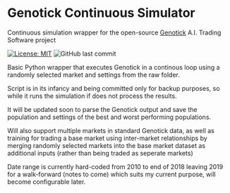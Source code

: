 # Genotick Continuous Simulator

Continuous simulation wrapper for the open-source [Genotick](https://genotick.com/) A.I. Trading Software project

[![License: MIT](https://img.shields.io/badge/License-MIT-yellow.svg)](https://opensource.org/licenses/MIT) ![GitHub last commit](https://img.shields.io/github/last-commit/mrhewitt/genotick-cs.svg) 

Basic Python wrapper that executes Genotick in a continous loop using a randomly selected market and settings from the raw folder.

Script is in its infancy and being committed only for backup purposes, so while it runs the simulation if does not process the results.

It will be updated soon to parse the Genotick output and save the population and settings of the best and worst performing populations.

Will also support multiple markets in standard Genotick data, as well as training for trading a base market using inter-market relationships by merging randomly selected markets into the base market dataset as additional inputs (rather than being traded as seperate markets)  

Date range is currently hard-coded from 2010 to end of 2018 leaving 2019 for a walk-forward (notes to come) which suits my current purpose, will become configurable later.
